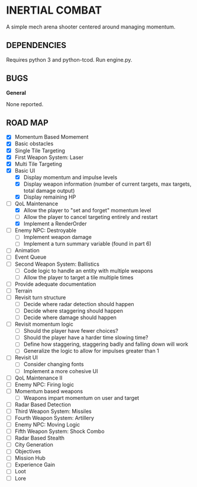 # INERTIAL COMBAT
A simple mech arena shooter centered around managing momentum.

## DEPENDENCIES
Requires python 3 and python-tcod. 
Run engine.py.

## BUGS
__General__

None reported.

## ROAD MAP
- [x] Momentum Based Momement
- [x] Basic obstacles
- [x] Single Tile Targeting
- [x] First Weapon System: Laser
- [x] Multi Tile Targeting
- [x] Basic UI
  - [x] Display momentum and impulse levels
  - [x] Display weapon information (number of current targets, max targets, total damage output)
  - [x] Display remaining HP
- [ ] QoL Maintenance
  - [x] Allow the player to "set and forget" momentum level
  - [ ] Allow the player to cancel targeting entirely and restart
  - [X] Implement a RenderOrder
- [ ] Enemy NPC: Destroyable
  - [ ] Implement weapon damage
  - [ ] Implement a turn summary variable (found in part 6)
- [ ] Animation
- [ ] Event Queue
- [ ] Second Weapon System: Ballistics
  - [ ] Code logic to handle an entity with multiple weapons
  - [ ] Allow the player to target a tile multiple times
- [ ] Provide adequate documentation
- [ ] Terrain
- [ ] Revisit turn structure
  - [ ] Decide where radar detection should happen
  - [ ] Decide where staggering should happen
  - [ ] Decide where damage should happen
- [ ] Revisit momentum logic
  - [ ] Should the player have fewer choices?
  - [ ] Should the player have a harder time slowing time?
  - [ ] Define how staggering, staggering badly and falling down will work
  - [ ] Generalize the logic to allow for impulses greater than 1
- [ ] Revisit UI
  - [ ] Consider changing fonts
  - [ ] Implement a more cohesive UI
- [ ] QoL Maintenance II
- [ ] Enemy NPC: Firing logic
- [ ] Momentum based weapons
  - [ ] Weapons impart momentum on user and target
- [ ] Radar Based Detection
- [ ] Third Weapon System: Missiles
- [ ] Fourth Weapon System: Artillery
- [ ] Enemy NPC: Moving Logic
- [ ] Fifth Weapon System: Shock Combo
- [ ] Radar Based Stealth
- [ ] City Generation
- [ ] Objectives
- [ ] Mission Hub
- [ ] Experience Gain
- [ ] Loot
- [ ] Lore